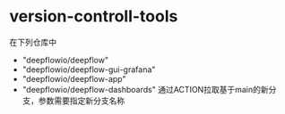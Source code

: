 # version-controll-tools


在下列仓库中
- "deepflowio/deepflow" 
- "deepflowio/deepflow-gui-grafana" 
- "deepflowio/deepflow-app" 
- "deepflowio/deepflow-dashboards"
通过ACTION拉取基于main的新分支，参数需要指定新分支名称

